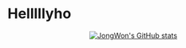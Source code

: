 # Helllllyho
<div align=center>
  
[![JongWon's GitHub stats](https://github-readme-stats.vercel.app/api?username=Bruce0203)](https://github.com/anuraghazra/github-readme-stats)
  
</div>
